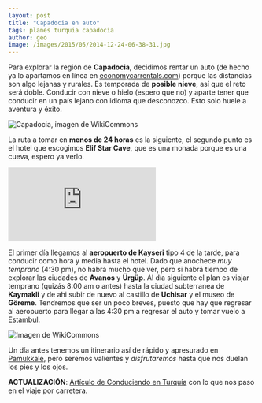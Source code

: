 ```yaml
---
layout: post
title: "Capadocia en auto"
tags: planes turquia capadocia
author: geo
image: /images/2015/05/2014-12-24-06-38-31.jpg
---
```

Para explorar la región de **Capadocia**, decidimos rentar un auto (de hecho ya lo apartamos en línea en [economycarrentals.com](http://www.economycarrentals.com)) porque las distancias son algo lejanas y rurales. Es temporada de **posible nieve**, así que el reto será doble. Conducir con nieve o hielo (espero que no) y aparte tener que conducir en un país lejano con idioma que desconozco. Esto solo huele a aventura y éxito.

![Capadocia, imagen de WikiCommons](http://upload.wikimedia.org/wikipedia/commons/1/10/Cappadocia.JPG)

La ruta a tomar en **menos de 24 horas** es la siguiente, el segundo punto es el hotel que escogimos **Elif Star Cave**, que es una monada porque es una cueva, espero ya verlo.

<div class="embed-responsive embed-responsive-16by9">
<iframe src="https://www.google.com/maps/embed?pb=!1m49!1m8!1m3!1d797338.0971704271!2d34.9199225!3d38.6810153!3m2!1i1024!2i768!4f13.1!4m38!1i0!3e0!4m5!1s0x152b13ee81f0d219%3A0x3ccd04577cc9d67a!2sKayseri+Airport%2C+Boztepe+Mah.%2C+Mustafa+Kemal+Pa%C5%9Fa+Blv+No%3A338%2C+Yenimahalle%2FKayseri%2C+Turkey!3m2!1d38.773695!2d35.494336!4m5!1s0x152b0e3831409c8d%3A0x6f5753ed9d484f44!2sElif+Star+Cave+Hotel%2C+G%C3%B6reme%2C+Turkey!3m2!1d38.641981!2d34.825133!4m5!1s0x152a13c1b61000e1%3A0x9b9371f5906aa81e!2sKaymakli+Underground+City%2C+Kaymakl%C4%B1%2C+Turkey!3m2!1d38.465556!2d34.750555999999996!4m5!1s0x152a68ee7113bdc5%3A0x48a54ea63a91c5c9!2sUchisar+Castle%2C+U%C3%A7hisar%2FNev%C5%9Fehir%2C+Turkey!3m2!1d38.629912999999995!2d34.805389999999996!4m5!1s0x152a6877bfffffff%3A0x26b14ab99513500d!2sZelve+Open+Air+Museum%2C+G%C3%B6reme%2C+Turkey!3m2!1d38.643687!2d34.830681!4m5!1s0x152a67dbf5376f33%3A0x4b0c289c1d55148c!2sGoreme+National+Park%2C+G%C3%B6reme%2C+Turkey!3m2!1d38.649218!2d34.83472!5e0!3m2!1sen!2s!4v1418082639372" class="embed-responsive-item" frameborder="0" style="border:0"></iframe>
</div>

El primer día llegamos al **aeropuerto de Kayseri** tipo 4 de la tarde, para conducir como hora y media hasta el hotel. Dado que anochece *muy temprano* (4:30 pm), no habrá mucho que ver, pero si habrá tiempo de explorar las ciudades de **Avanos** y **Ürgüp**. Al día siguiente el plan es viajar temprano (quizás 8:00 am o antes) hasta la ciudad subterranea de **Kaymakli** y de ahi subir de nuevo al castillo de **Uchisar** y el museo de **Göreme**. Tendremos que ser un poco breves, puesto que hay que regresar al aeropuerto para llegar a las 4:30 pm a regresar el auto y tomar vuelo a [Estambul](/tag/estambul).

![Imagen de WikiCommons](http://upload.wikimedia.org/wikipedia/commons/thumb/f/f4/Cappadoccia2.jpeg/800px-Cappadoccia2.jpeg)

Un día antes tenemos un itinerario así de rápido y apresurado en [Pamukkale](/tag/pamukkale), pero seremos valientes y *disfrutaremos* hasta que nos duelan los pies y los ojos.

**ACTUALIZACIÓN**: [Artículo de Conduciendo en Turquía](/conduciendo-en-turquia/) con lo que nos paso en el viaje por carretera.